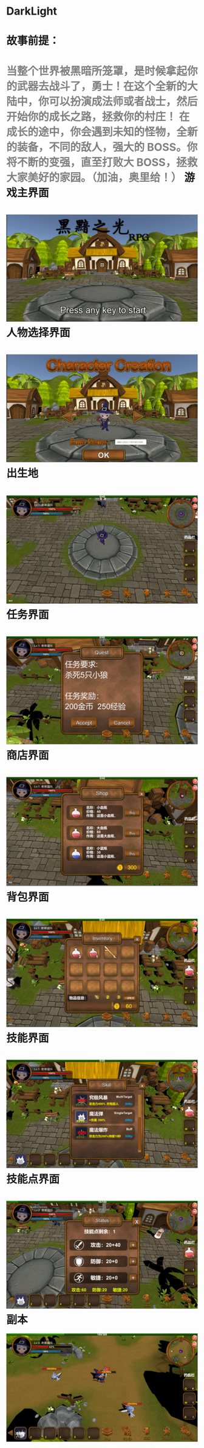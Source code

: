 # DarkLight
故事前提：
===
<font color="gray">当整个世界被黑暗所笼罩，是时候拿起你的武器去战斗了，勇士！在这个全新的大陆中，你可以扮演成法师或者战士，然后开始你的成长之路，拯救你的村庄！ 在成长的途中，你会遇到未知的怪物，全新的装备，不同的敌人，强大的 BOSS。你将不断的变强，直至打败大 BOSS，拯救大家美好的家园。（加油，奥里给！）</font>
游戏主界面
===
![img](https://github.com/Luzhenkun123/DarkLight/blob/main/Main.jpg)
人物选择界面
===
![img](https://github.com/Luzhenkun123/DarkLight/blob/main/Choose.jpg)
出生地
===
![img](https://github.com/Luzhenkun123/DarkLight/blob/main/Home.jpg)
任务界面
===
![img](https://github.com/Luzhenkun123/DarkLight/blob/main/Mission.jpg)
商店界面
===
![img](https://github.com/Luzhenkun123/DarkLight/blob/main/Store.jpg)
背包界面
===
![img](https://github.com/Luzhenkun123/DarkLight/blob/main/Inventory.jpg)
技能界面
===
![img](https://github.com/Luzhenkun123/DarkLight/blob/main/Skill.jpg)
技能点界面
===
![img](https://github.com/Luzhenkun123/DarkLight/blob/main/SkillPoint.jpg)
副本
===
![img](https://github.com/Luzhenkun123/DarkLight/blob/main/Instance%20zones.jpg)
